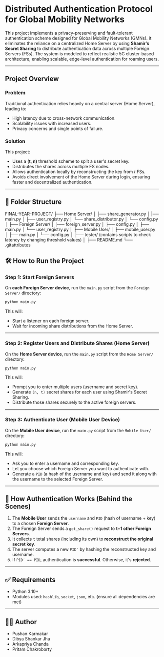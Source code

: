#  Distributed Authentication Protocol for Global Mobility Networks

This project implements a privacy-preserving and fault-tolerant authentication scheme designed for Global Mobility Networks (GMNs). It eliminates the reliance on a centralized Home Server by using **Shamir’s Secret Sharing** to distribute authentication data across multiple Foreign Servers (FSs). The system is modeled to reflect realistic 5G cluster-based architecture, enabling scalable, edge-level authentication for roaming users.

---

## Project Overview

### Problem
Traditional authentication relies heavily on a central server (Home Server), leading to:
- High latency due to cross-network communication.
- Scalability issues with increased users.
- Privacy concerns and single points of failure.

### Solution
This project:
- Uses a **(t, n)** threshold scheme to split a user's secret key.
- Distributes the shares across multiple FS nodes.
- Allows authentication locally by reconstructing the key from *t* FSs.
- Avoids direct involvement of the Home Server during login, ensuring faster and decentralized authentication.

---

## 📁 Folder Structure

FINAL-YEAR-PROJECT/
├── Home Server/
│   ├── share_generator.py
│   |── main.py
│   ├── user_registry.py
│   └── share_distributor.py
│   └── config.py
│
├── Foreign Server/
│   ├── foreign_server.py
│   ├── config.py
│   ├── main.py
│   └── user_registry.py
│
├── Mobile User/
│   ├── mobile_user.py
│   ├── main.py
│   └── config.py
│
├── tester/         (contains scripts to check latency by changing threshold values)
│
├── README.md
└── .gitattributes



## 🛠 How to Run the Project

### **Step 1: Start Foreign Servers**

On **each Foreign Server device**, run the `main.py` script from the `Foreign Server/` directory:

```bash
python main.py
````

This will:

* Start a listener on each foreign server.
* Wait for incoming share distributions from the Home Server.

---

### **Step 2: Register Users and Distribute Shares (Home Server)**

On the **Home Server device**, run the `main.py` script from the `Home Server/` directory:

```bash
python main.py
```

This will:

* Prompt you to enter multiple users (username and secret key).
* Generate `(n, t)` secret shares for each user using Shamir's Secret Sharing.
* Distribute those shares securely to the active foreign servers.

---

### **Step 3: Authenticate User (Mobile User Device)**

On the **Mobile User device**, run the `main.py` script from the `Mobile User/` directory:

```bash
python main.py
```

This will:

* Ask you to enter a username and corresponding key.
* Let you choose which Foreign Server you want to authenticate with.
* Generate a `PID` (a hash of the username and key) and send it along with the username to the selected Foreign Server.

---

## 🔐 How Authentication Works (Behind the Scenes)

1. The **Mobile User** sends the `username` and `PID` (hash of username + key) to a chosen **Foreign Server**.
2. The Foreign Server sends a `get_share()` request to **t−1 other Foreign Servers**.
3. It collects `t` total shares (including its own) to **reconstruct the original secret key**.
4. The server computes a new `PID′` by hashing the reconstructed key and username.
5. If `PID′ == PID`, authentication is **successful**. Otherwise, it's **rejected**.

---

## ✅ Requirements

* Python 3.10+
* Modules used: `hashlib`, `socket`, `json`, etc. (ensure all dependencies are met)

---

## 👨‍💻 Author

* Pushan Karmakar
* Dibya Shankar Jha
* Arkapriya Chanda
* Pritam Chakroborty


